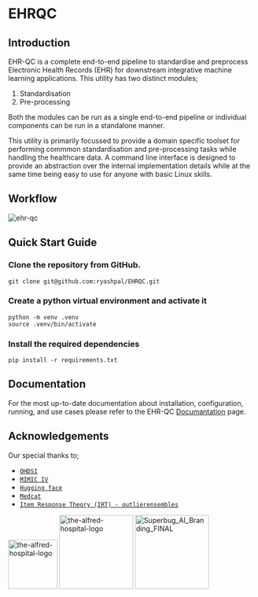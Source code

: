 # **EHRQC**

## Introduction

EHR-QC is a complete end-to-end pipeline to standardise and preprocess Electronic Health Records (EHR) for downstream integrative machine learning applications. This utility has two distinct modules;

1. Standardisation
2. Pre-processing

Both the modules can be run as a single end-to-end pipeline or individual components can be run in a standalone manner.

This utility is primarily focussed to provide a domain specific toolset for performing commmon standardisation and pre-processing tasks while handling the healthcare data. A command line interface is designed to provide an abstraction over the internal implementation details while at the same time being easy to use for anyone with basic Linux skills.

## Workflow

![ehr-qc](https://user-images.githubusercontent.com/56529301/232653693-0a3a778e-3b74-4b28-b352-f22bcecd2111.PNG)

## Quick Start Guide

### Clone the repository from GitHub.

```shell
git clone git@github.com:ryashpal/EHRQC.git
```

### Create a python virtual environment and activate it

```shell
python -m venv .venv
source .venv/bin/activate
```

### Install the required dependencies

```shell
pip install -r requirements.txt
```

## Documentation

For the most up-to-date documentation about installation, configuration, running, and use cases please refer to the EHR-QC [Documantation](https://ehr-qc-tutorials.readthedocs.io/en/latest/index.html) page.

## Acknowledgements

Our special thanks to;

* [`OHDSI`](https://www.ohdsi.org/)
* [`MIMIC IV`](https://physionet.org/content/mimiciv)
* [`Hugging face`](https://huggingface.co/)
* [`Medcat`](https://github.com/CogStack/MedCAT)
* [`Item Response Theory (IRT) - outlierensembles`](https://cran.r-project.org/web/packages/outlierensembles/index.html)

<img src="https://user-images.githubusercontent.com/56529301/155898403-c453ab3f-df17-45c8-ac0a-b314461f5e8f.png" 
alt="the-alfred-hospital-logo" width="100"/>
<img src="https://user-images.githubusercontent.com/56529301/155898442-ba8dcbb1-14dd-4c8b-96e6-e02c6a632c0e.png" alt="the-alfred-hospital-logo" width="150"/>
<img src="https://user-images.githubusercontent.com/56529301/155898475-a5244ab5-e16e-4e5d-b562-6a89a7c2b7b7.png" alt="Superbug_AI_Branding_FINAL" width="150"/>
